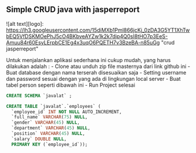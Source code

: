 ## Simple CRUD java with jasperreport 

![alt text][logo]: https://lh3.googleusercontent.com/15diMXb1Pml866jcKj_0zDA3G5YT1XhTwbEQ5VfDSKMOePhJ5cO4BKbveAYZw1k2k7djp4Q0sI8tHO7p3EeS-Amuu84r60EsyLErpbCE1Eg4x3uqO6PQETH7v3BzeBA-n85uGg "crud jasperreport"

Untuk menjalankan aplikasi sederhana ini cukup mudah, yang harus dilakukan adalah :
    - Clone atau unduh zip file masternya dari link github ini
    - Buat database dengan nama terserah disesuaikan saja
    - Setting username dan password sesuai dengan yang ada di lingkungan local server
    - Buat tabel person seperti dibawah ini
    - Run Project selesai

```sql
CREATE SCHEMA `javalat` ;

CREATE TABLE `javalat`.`employees` (
  `employee_id` INT NOT NULL AUTO_INCREMENT,
  `full_name` VARCHAR(75) NULL,
  `gender` VARCHAR(45) NULL,
  `department` VARCHAR(45) NULL,
  `position` VARCHAR(45) NULL,
  `salary` DOUBLE NULL,
  PRIMARY KEY (`employee_id`));
```
